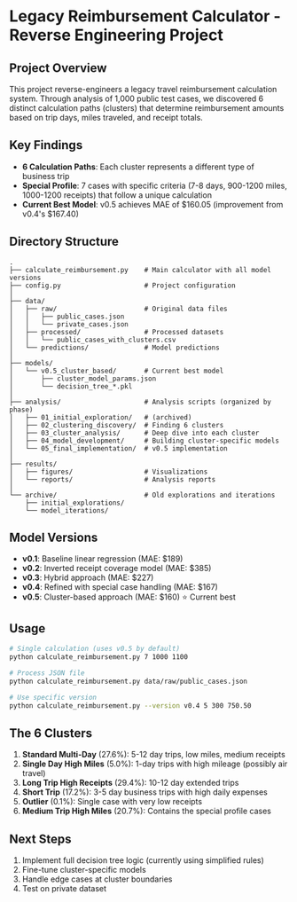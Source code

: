 # Legacy Reimbursement Calculator - Reverse Engineering Project

## Project Overview
This project reverse-engineers a legacy travel reimbursement calculation system. Through analysis of 1,000 public test cases, we discovered 6 distinct calculation paths (clusters) that determine reimbursement amounts based on trip days, miles traveled, and receipt totals.

## Key Findings
- **6 Calculation Paths**: Each cluster represents a different type of business trip
- **Special Profile**: 7 cases with specific criteria (7-8 days, 900-1200 miles, 1000-1200 receipts) that follow a unique calculation
- **Current Best Model**: v0.5 achieves MAE of $160.05 (improvement from v0.4's $167.40)

## Directory Structure

```
.
├── calculate_reimbursement.py    # Main calculator with all model versions
├── config.py                     # Project configuration
│
├── data/
│   ├── raw/                      # Original data files
│   │   ├── public_cases.json
│   │   └── private_cases.json
│   ├── processed/                # Processed datasets
│   │   └── public_cases_with_clusters.csv
│   └── predictions/              # Model predictions
│
├── models/
│   └── v0.5_cluster_based/       # Current best model
│       ├── cluster_model_params.json
│       └── decision_tree_*.pkl
│
├── analysis/                     # Analysis scripts (organized by phase)
│   ├── 01_initial_exploration/   # (archived)
│   ├── 02_clustering_discovery/  # Finding 6 clusters
│   ├── 03_cluster_analysis/      # Deep dive into each cluster
│   ├── 04_model_development/     # Building cluster-specific models
│   └── 05_final_implementation/  # v0.5 implementation
│
├── results/
│   ├── figures/                  # Visualizations
│   └── reports/                  # Analysis reports
│
└── archive/                      # Old explorations and iterations
    ├── initial_explorations/
    └── model_iterations/
```

## Model Versions

- **v0.1**: Baseline linear regression (MAE: $189)
- **v0.2**: Inverted receipt coverage model (MAE: $385)
- **v0.3**: Hybrid approach (MAE: $227)
- **v0.4**: Refined with special case handling (MAE: $167)
- **v0.5**: Cluster-based approach (MAE: $160) ⭐ Current best

## Usage

```bash
# Single calculation (uses v0.5 by default)
python calculate_reimbursement.py 7 1000 1100

# Process JSON file
python calculate_reimbursement.py data/raw/public_cases.json

# Use specific version
python calculate_reimbursement.py --version v0.4 5 300 750.50
```

## The 6 Clusters

1. **Standard Multi-Day** (27.6%): 5-12 day trips, low miles, medium receipts
2. **Single Day High Miles** (5.0%): 1-day trips with high mileage (possibly air travel)
3. **Long Trip High Receipts** (29.4%): 10-12 day extended trips
4. **Short Trip** (17.2%): 3-5 day business trips with high daily expenses
5. **Outlier** (0.1%): Single case with very low receipts
6. **Medium Trip High Miles** (20.7%): Contains the special profile cases

## Next Steps

1. Implement full decision tree logic (currently using simplified rules)
2. Fine-tune cluster-specific models
3. Handle edge cases at cluster boundaries
4. Test on private dataset
